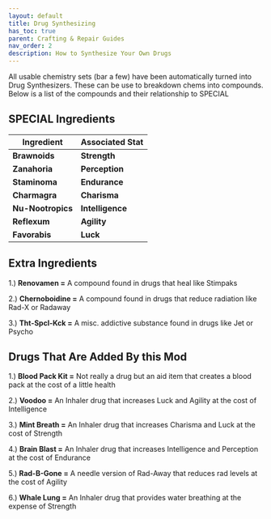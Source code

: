 ```yaml
---
layout: default
title: Drug Synthesizing
has_toc: true
parent: Crafting & Repair Guides
nav_order: 2
description: How to Synthesize Your Own Drugs
---
```


All usable chemistry sets (bar a few) have been automatically turned into Drug Synthesizers. These can be use to breakdown chems into compounds. Below is a list of the compounds and their relationship to SPECIAL

## **SPECIAL Ingredients**

|Ingredient|Associated Stat|
|--|--|
|**Brawnoids**|**Strength**|
|**Zanahoria**|**Perception**|
|**Staminoma**|**Endurance**|
|**Charmagra**|**Charisma**|
|**Nu-Nootropics**|**Intelligence**|
|**Reflexum**|**Agility**|
|**Favorabis**|**Luck**|

## **Extra Ingredients**

1.) **Renovamen =** A compound found in drugs that heal like Stimpaks

2.) **Chernoboidine =** A compound found in drugs that reduce radiation like Rad-X or Radaway

3.) **Tht-Spcl-Kck =** A misc. addictive substance found in drugs like Jet or Psycho

## **Drugs That Are Added By this Mod**

1.) **Blood Pack Kit =** Not really a drug but an aid item that creates a blood pack at the cost of a little health

2.) **Voodoo =** An Inhaler drug that increases Luck and Agility at the cost of Intelligence

3.) **Mint Breath =** An Inhaler drug that increases Charisma and Luck at the cost of Strength

4.) **Brain Blast =** An Inhaler drug that increases Intelligence and Perception at the cost of Endurance

5.) **Rad-B-Gone =** A needle version of Rad-Away that reduces rad levels at the cost of Agility

6.) **Whale Lung =** An Inhaler drug that provides water breathing at the expense of Strength
